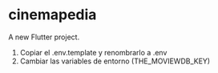 # cinemapedia

A new Flutter project.

1. Copiar el .env.template y renombrarlo a .env
2. Cambiar las variables de entorno (THE_MOVIEWDB_KEY)
